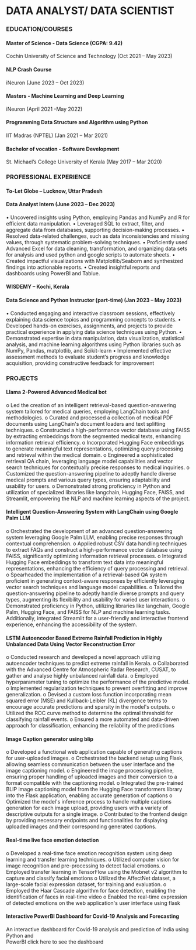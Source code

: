 # DATA ANALYST/ DATA SCIENTIST

### EDUCATION/COURSES
#### Master of Science - Data Science (CGPA: 9.42)                                                                                              
Cochin University of Science and Technology (Oct 2021 – May 2023) 

#### 	NLP Crash Course                                                                                                                                             
iNeuron (June 2023 – Oct 2023)

#### 	Masters - Machine Learning and Deep Learning                                                                                          
iNeuron   (April 2021 -May 2022)

#### 	Programming Data Structure and Algorithm using Python                                                                          
IIT Madras (NPTEL) (Jan 2021 – Mar 2021)

#### 	Bachelor of vocation - Software Development                                                                                                
St. Michael’s College University of Kerala (May 2017 – Mar 2020)

### PROFESSIONAL EXPERIENCE 


#### To-Let Globe – Lucknow, Uttar Pradesh                                                                                                                     
####  Data Analyst Intern (June 2023 – Dec 2023)


•	Uncovered insights using Python, employing Pandas and NumPy and R for efficient data manipulation.
•	Leveraged SQL to extract, filter, and aggregate data from databases, supporting decision-making processes.
•	Resolved data-related challenges, such as data inconsistencies and missing values, through systematic problem-solving techniques.
•	Proficiently used Advanced Excel for data cleaning, transformation, and organizing data sets for analysis and used python and google scripts to automate sheets.
•	Created impactful visualizations with Matplotlib/Seaborn and synthesized findings into actionable reports.
•	Created insightful reports and dashboards using PowerBI and Tablue.


#### WISDEMY – Kochi, Kerala                                                                                                                                         
####  Data Science and Python Instructor (part-time) (Jan 2023 – May 2023)


•	Conducted engaging and interactive classroom sessions, effectively explaining data science topics and programming 
concepts to students.
•	Developed hands-on exercises, assignments, and projects to provide practical experience in applying data science 
techniques using Python.
•	Demonstrated expertise in data manipulation, data visualization, statistical analysis, and machine learning algorithms using Python libraries such as NumPy, Pandas, matplotlib, and Scikit-learn
•	Implemented effective assessment methods to evaluate student’s progress and knowledge acquisition, providing 
constructive feedback for improvement

### PROJECTS

#### 	Llama 2-Powered Advanced Medical bot

o Led the creation of an intelligent retrieval-based question-answering system tailored for medical queries,
employing LangChain tools and methodologies.
o Curated and processed a collection of medical PDF documents using LangChain's document loaders and text
splitting techniques.
o Constructed a high-performance vector database using FAISS by extracting embeddings from the segmented
medical texts, enhancing information retrieval efficiency.
o Incorporated Hugging Face embeddings to generate meaningful text representations, optimizing query
processing and retrieval within the medical domain.
o Engineered a sophisticated retrieval QA chain, leveraging language model capabilities and vector search
techniques for contextually precise responses to medical inquiries.
o Customized the question-answering pipeline to adeptly handle diverse medical prompts and various query types,
ensuring adaptability and usability for users.
o Demonstrated strong proficiency in Python and utilization of specialized libraries like langchain, Hugging Face,
FAISS, and Streamlit, empowering the NLP and machine learning aspects of the project.

#### 	Intelligent Question-Answering System with LangChain using Google Palm LLM

o Orchestrated the development of an advanced question-answering system leveraging Google Palm LLM,
enabling precise responses through contextual comprehension.
o Applied robust CSV data handling techniques to extract FAQs and construct a high-performance vector database
using FAISS, significantly optimizing information retrieval processes.
o Integrated Hugging Face embeddings to transform text data into meaningful representations, enhancing the
efficiency of query processing and retrieval.
o Spearheaded the implementation of a retrieval-based QA system proficient in generating context-aware
responses by efficiently leveraging vector search techniques and language model capabilities.
o Tailored the question-answering pipeline to adeptly handle diverse prompts and query types, augmenting its
flexibility and usability for varied user interactions.
o Demonstrated proficiency in Python, utilizing libraries like langchain, Google Palm, Hugging Face, and FAISS
for NLP and machine learning tasks. Additionally, integrated Streamlit for a user-friendly and interactive
frontend experience, enhancing the accessibility of the system.

#### 	LSTM Autoencoder Based Extreme Rainfall Prediction in Highly Unbalanced Data Using Vector Reconstruction Error

o Conducted research and developed a novel approach utilizing autoencoder techniques to predict extreme rainfall
in Kerala.
o Collaborated with the Advanced Centre for Atmospheric Radar Research, CUSAT, to gather and analyse highly
unbalanced rainfall data.
o Employed hyperparameter tuning to optimize the performance of the predictive model.
o Implemented regularization techniques to prevent overfitting and improve generalization.
o Devised a custom loss function incorporating mean squared error (MSE) and Kullback-Leibler (KL) divergence
terms to encourage accurate predictions and sparsity in the model's outputs.
o Utilized the ROC curve method to determine the optimal threshold for classifying rainfall events.
o Ensured a more automated and data-driven approach for classification, enhancing the reliability of the
predictions

#### 	Image Caption generator using blip

o Developed a functional web application capable of generating captions for user-uploaded images.
o Orchestrated the backend setup using Flask, allowing seamless communication between the user interface and
the image captioning model.
o Engineered the image processing pipeline, ensuring proper handling of uploaded images and their conversion to
a format compatible with the captioning model.
o Integrated the pre-trained BLIP image captioning model from the Hugging Face transformers library into the
Flask application, enabling accurate generation of captions
o Optimized the model's inference process to handle multiple captions generation for each image upload,
providing users with a variety of descriptive outputs for a single image.
o Contributed to the frontend design by providing necessary endpoints and functionalities for displaying uploaded
images and their corresponding generated captions.


#### 	Real-time live face emotion detection 

o Developed a real-time face emotion recognition system using deep learning and transfer learning techniques.
o Utilized computer vision for image recognition and pre-processing to detect facial emotions.
o Employed transfer learning in TensorFlow using the Mobnet v2 algorithm to capture and classify facial emotions
o Utilized the AffectNet dataset, a large-scale facial expression dataset, for training and evaluation.
o Employed the Haar Cascade algorithm for face detection, enabling the identification of faces in real-time video
o Enabled the real-time expression of detected emotions on the web application's user interface using flask

#### 	Interactive PowerBI Dashboard for Covid-19 Analysis and Forecasting

An interactive dashboard for Covid-19 analysis and prediction of India using Python and    
PowerBI   click here to see the dashboard
